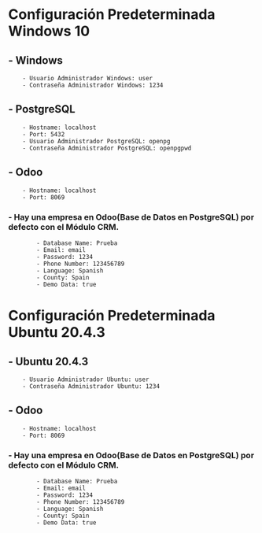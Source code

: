 # Configuración Predeterminada Windows 10
## - Windows
        - Usuario Administrador Windows: user
        - Contraseña Administrador Windows: 1234
## - PostgreSQL
        - Hostname: localhost
        - Port: 5432
        - Usuario Administrador PostgreSQL: openpg
        - Contraseña Administrador PostgreSQL: openpgpwd
## - Odoo
        - Hostname: localhost
        - Port: 8069
        
### - Hay una empresa en Odoo(Base de Datos en PostgreSQL) por defecto con el Módulo CRM.
            - Database Name: Prueba
            - Email: email
            - Password: 1234
            - Phone Number: 123456789
            - Language: Spanish
            - County: Spain
            - Demo Data: true
    

# Configuración Predeterminada Ubuntu 20.4.3
## - Ubuntu 20.4.3
        - Usuario Administrador Ubuntu: user
        - Contraseña Administrador Ubuntu: 1234
## - Odoo
        - Hostname: localhost
        - Port: 8069
        
### - Hay una empresa en Odoo(Base de Datos en PostgreSQL) por defecto con el Módulo CRM.
            - Database Name: Prueba
            - Email: email
            - Password: 1234
            - Phone Number: 123456789
            - Language: Spanish
            - County: Spain
            - Demo Data: true